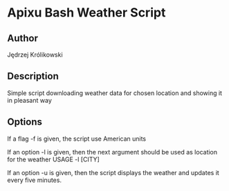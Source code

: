 Apixu Bash Weather Script
========

## Author
Jędrzej Królikowski

## Description
Simple script downloading weather data for chosen location and showing it in pleasant way

## Options
If a flag -f is given, the script use American units

If an option -l is given, then the next argument should be used as location for the weather
USAGE -l [CITY]

If an option -u is given, then the script displays the weather and updates it every five minutes.
